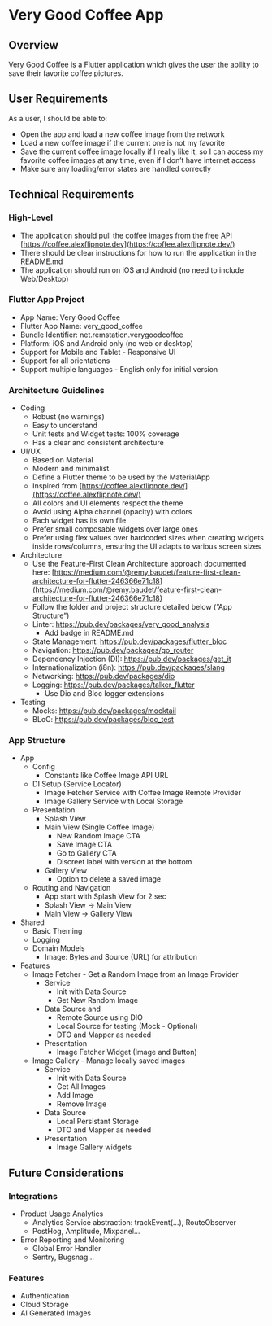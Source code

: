 # Very Good Coffee App

## Overview

Very Good Coffee is a Flutter application which gives the user the ability to save their favorite
coffee pictures. 

## User Requirements

As a user, I should be able to:

- Open the app and load a new coffee image from the network
- Load a new coffee image if the current one is not my favorite
- Save the current coffee image locally if I really like it, so I can access my favorite coffee images at any time, even if I don’t have internet access
- Make sure any loading/error states are handled correctly

## Technical Requirements

### High-Level

- The application should pull the coffee images from the free API [https://coffee.alexflipnote.dev](https://coffee.alexflipnote.dev/)
- There should be clear instructions for how to run the application in the README.md
- The application should run on iOS and Android (no need to include Web/Desktop)

### Flutter App Project

- App Name: Very Good Coffee
- Flutter App Name: very_good_coffee
- Bundle Identifier: net.remstation.verygoodcoffee
- Platform: iOS and Android only (no web or desktop)
- Support for Mobile and Tablet - Responsive UI
- Support for all orientations
- Support multiple languages - English only for initial version

### Architecture Guidelines

- Coding
    - Robust (no warnings)
    - Easy to understand
    - Unit tests and Widget tests: 100% coverage
    - Has a clear and consistent architecture
- UI/UX
    - Based on Material
    - Modern and minimalist
    - Define a Flutter theme to be used by the MaterialApp
    - Inspired from [https://coffee.alexflipnote.dev/](https://coffee.alexflipnote.dev/)
    - All colors and UI elements respect the theme
    - Avoid using Alpha channel (opacity) with colors
    - Each widget has its own file
    - Prefer small composable widgets over large ones
    - Prefer using flex values over hardcoded sizes when creating widgets inside rows/columns, ensuring the UI adapts to various screen sizes
- Architecture
    - Use the Feature-First Clean Architecture approach documented here: [https://medium.com/@remy.baudet/feature-first-clean-architecture-for-flutter-246366e71c18](https://medium.com/@remy.baudet/feature-first-clean-architecture-for-flutter-246366e71c18)
    - Follow the folder and project structure detailed below (”App Structure”)
    - Linter: https://pub.dev/packages/very_good_analysis
      - Add badge in README.md
    - State Management: https://pub.dev/packages/flutter_bloc
    - Navigation: https://pub.dev/packages/go_router
    - Dependency Injection (DI): https://pub.dev/packages/get_it
    - Internationalization (i8n): https://pub.dev/packages/slang
    - Networking: https://pub.dev/packages/dio
    - Logging: https://pub.dev/packages/talker_flutter
      - Use Dio and Bloc logger extensions
- Testing
    - Mocks: https://pub.dev/packages/mocktail
    - BLoC: https://pub.dev/packages/bloc_test

### App Structure

- App
    - Config
        - Constants like Coffee Image API URL
    - DI Setup (Service Locator)
        - Image Fetcher Service with Coffee Image Remote Provider
        - Image Gallery Service with Local Storage
    - Presentation
        - Splash View
        - Main View (Single Coffee Image)
            - New Random Image CTA
            - Save Image CTA
            - Go to Gallery CTA
            - Discreet label with version at the bottom
        - Gallery View
            - Option to delete a saved image
    - Routing and Navigation
        - App start with Splash View for 2 sec
        - Splash View → Main View
        - Main View → Gallery View
- Shared
    - Basic Theming
    - Logging
    - Domain Models
        - Image: Bytes and Source (URL) for attribution
- Features
    - Image Fetcher - Get a Random Image from an Image Provider
        - Service
            - Init with Data Source
            - Get New Random Image
        - Data Source and
            - Remote Source using DIO
            - Local Source for testing (Mock - Optional)
            - DTO and Mapper as needed
        - Presentation
            - Image Fetcher Widget (Image and Button)
    - Image Gallery - Manage locally saved images
        - Service
            - Init with Data Source
            - Get All Images
            - Add Image
            - Remove Image
        - Data Source
            - Local Persistant Storage
            - DTO and Mapper as needed
        - Presentation
            - Image Gallery widgets

## Future Considerations

### Integrations

- Product Usage Analytics
    - Analytics Service abstraction: trackEvent(…), RouteObserver
    - PostHog, Amplitude, Mixpanel…
- Error Reporting and Monitoring
    - Global Error Handler
    - Sentry, Bugsnag…

### Features

- Authentication
- Cloud Storage
- AI Generated Images